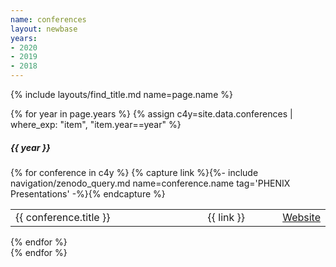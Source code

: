 ```yaml
---
name: conferences
layout: newbase
years:
- 2020
- 2019
- 2018
---
```

{% include layouts/find_title.md name=page.name %}

{% for year in page.years %}
{% assign c4y=site.data.conferences | where_exp: "item", "item.year==year" %}
<h5>{{ year }}</h5>
{% for conference in c4y %}
{% capture link %}{%- include navigation/zenodo_query.md name=conference.name tag='PHENIX Presentations' -%}{% endcapture %}
<table width="67%">
  <tr>
    <td width="65%"><nobr>{{ conference.title }}</nobr></td>
    <td width="25%"><nobr>{{ link }}</nobr></td>
    <td width="10%"><nobr><a href="{{ conference.url }}" target="_blank">Website</a></nobr></td>
  </tr>
</table>
{% endfor %}
<br/>
{% endfor %}
